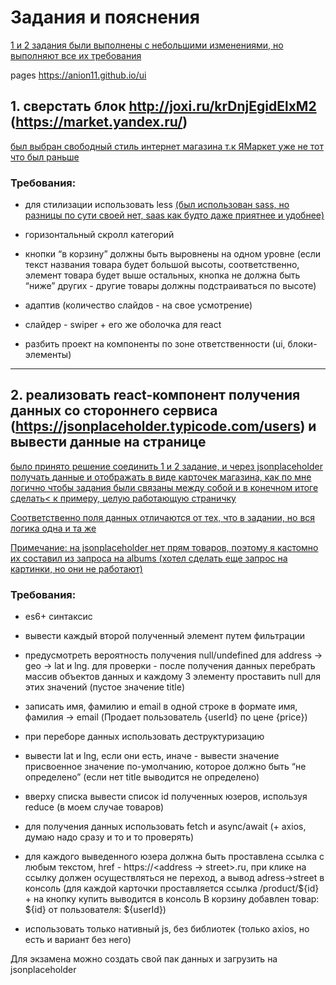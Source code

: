 # Задания и пояснения

<u>1 и 2 задания были выполнены с небольшими изменениями, но выполняют все их требования</u>

pages https://anion11.github.io/ui

## 1. сверстать блок http://joxi.ru/krDnjEgidElxM2 (https://market.yandex.ru/)

<u>был выбран свободный стиль интернет магазина т.к ЯМаркет уже не тот что был раньше</u>

### Требования:

+ для стилизации использовать less <u>(был использован sass, но разницы по сути своей нет, saas как будто даже приятнее и удобнее)</u>

+ горизонтальный скролл категорий

+ кнопки “в корзину” должны быть выровнены на одном уровне (если текст названия товара будет большой высоты, соответственно, элемент товара будет выше остальных, кнопка не должна быть “ниже” других - другие товары должны подстраиваться по высоте)

+ адаптив (количество слайдов - на свое усмотрение)

+ слайдер - swiper + его же оболочка для react

+ разбить проект на компоненты по зоне ответственности (ui, блоки-элементы)

<hr>

## 2. реализовать react-компонент получения данных со стороннего сервиса (https://jsonplaceholder.typicode.com/users) и вывести данные на странице

<u>
было принято решение соединить 1 и 2 задание, и через jsonplaceholder получать данные и отображать в виде карточек магазина, как по мне логично чтобы задания были связаны между собой и в конечном итоге сделать< к примеру, целую работающую страничку

Соответственно поля данных отличаются от тех, что в задании, но вся логика одна и та же

Примечание: на jsonplaceholder нет прям товаров, поэтому я кастомно их составил из запроса на albums (хотел сделать еще запрос на картинки, но они не работают)
</u>



### Требования:

+ es6+ синтаксис

+ вывести каждый второй полученный элемент путем фильтрации

+ предусмотреть вероятность получения null/undefined для address -> geo -> lat и lng. для проверки - после получения данных перебрать массив объектов данных и каждому 3 элементу проставить null для этих значений (пустое значение title)

+ записать имя, фамилию и email в одной строке в формате имя, фамилия -> email (Продает пользователь {userId} по цене {price})

+ при переборе данных использовать деструктуризацию

+ вывести lat и lng, если они есть, иначе - вывести значение присвоенное значение по-умолчанию, которое должно быть “не определено” (если нет title выводится не определено)

+ вверху списка вывести список id полученных юзеров, используя reduce (в моем случае товаров)

+ для получения данных использовать fetch и async/await (+ axios, думаю надо сразу и то и то проверять)

+ для каждого выведенного юзера должна быть проставлена ссылка с любым текстом, href - https://<address -> street>.ru, при клике на ссылку должен осуществляться не переход, а вывод adress->street в консоль (для каждой карточки проставляется ссылка /product/${id} + на кнопку купить выводится в консоль В корзину добавлен товар: ${id} от пользователя: ${userId})

+ использовать только нативный js, без библиотек (только axios, но есть и вариант без него)



Для экзамена можно создать свой пак данных и загрузить на jsonplaceholder